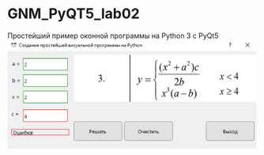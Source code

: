 # GNM_PyQT5_lab02
Простейший пример оконной программы на Python 3 c PyQt5
![srcreenshot](screenshot.png)
